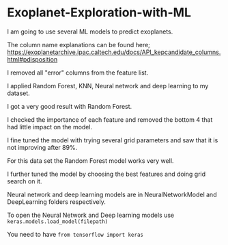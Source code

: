 # Exoplanet-Exploration-with-ML

I am going to use several ML models to predict exoplanets. 

The column name explanations can be found here; https://exoplanetarchive.ipac.caltech.edu/docs/API_kepcandidate_columns.html#pdisposition

I removed all "error" columns from the feature list. 

I applied Random Forest, KNN, Neural network and deep learning to my dataset. 

I got a very good result with Random Forest. 

I checked the importance of each feature and removed the bottom 4 that had little impact on the model. 

I fine tuned the model with trying several grid parameters and saw that it is not improving after 89%. 

For this data set the Random Forest model works very well. 

I further tuned the model by choosing the best features and doing grid search on it. 

Neural network and deep learning models are in NeuralNetworkModel and DeepLearning folders respectively.

To open the Neural Network and Deep learning models use ```keras.models.load_model(filepath)``` 

You need to have ```from tensorflow import keras```


